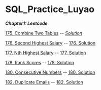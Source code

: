 # SQL_Practice_Luyao

***Chapter1: Leetcode***

[175. Combine Two Tables](https://leetcode.com/problems/combine-two-tables/) -- *[Solution](Leetcode175.sql)*

[176. Second Highest Salary](https://leetcode.com/problems/second-highest-salary/) -- [176. Solution](Leetcode176.sql)

[177. Nth Highest Salary](https://leetcode.com/problems/nth-highest-salary/) -- [177. Solution](Leetcode177.sql)

[178. Rank Scores](https://leetcode.com/problems/rank-scores/) -- [178. Solution](Leetcode178.sql)

[180. Consecutive Numbers](https://leetcode.com/problems/consecutive-numbers/) -- [180. Solution](Leetcode180.sql)

[182. Duplicate Emails](https://leetcode.com/problems/duplicate-emails/) -- [182. Solution](Leetcode182.sql)





